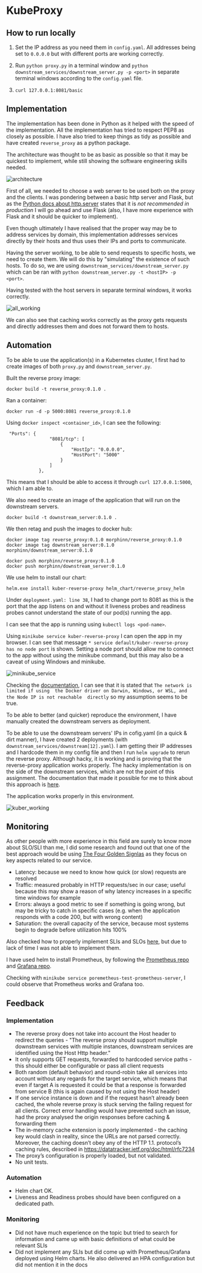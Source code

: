 # KubeProxy

## How to run locally

1. Set the IP address as you need them in `config.yaml`.  All addresses
being set to `0.0.0.0` but with different ports are working correctly.

2. Run `python proxy.py` in a terminal window and 
`python downstream_services/downstream_server.py -p <port>` in separate
terminal windows according to the `config.yaml` file.

3. `curl 127.0.0.1:8081/basic`

## Implementation

The implementation has been done in Python as it helped with the
speed of the implementation. All the implementation has tried
to respect PEP8 as closely as possible. I have also tried to
keep things as tidy as possible and have created `reverse_proxy`
as a python package.

The architecture was thought to be as basic as possible so that it
may be quickest to implement, while still showing the software
engineering skills needed.

![architecture](https://i.imgur.com/ZMvAd0P.jpg)

First of all, we needed to choose a web server to be used both on the 
proxy and the clients. I was pondering between a basic http 
server and Flask, but as the [Python docs about http.server](https://docs.python.org/3/library/http.server.html)
states that it is *not recommended in production* I will go ahead and use
Flask (also, I have more experience with Flask and it should be quicker
to implement).

Even though ultimately I have realised that the proper way may be
to address services by domain, this implementation addresses services
directly by their hosts and thus uses their IPs and ports to communicate.

Having the server working, to be able to send requests to specific 
hosts, we need to create them. We will do this by "simulating" the
existence of such hosts. To do so, we are using 
`downstream_services/downstream_server.py`  which can be ran with
`python downstream_server.py -t <hostIP> -p <port>`.

Having tested with the host servers in separate terminal 
windows, it works correctly.

![all_working](https://i.imgur.com/4OmijLA.png)

We can also see that caching works correctly as the proxy gets requests and directly
addresses them and does not forward them to hosts.

## Automation

To be able to use the application(s) in a Kubernetes cluster, I
first had to create images of both `proxy.py` and `downstream_server.py`.

Built the reverse proxy image:

`docker build -t reverse_proxy:0.1.0 .`

Ran a container:

`docker run -d -p 5000:8081 reverse_proxy:0.1.0`

Using `docker inspect <container_id>`, I can see
the following:
```
 "Ports": {
                "8081/tcp": [
                    {
                        "HostIp": "0.0.0.0",
                        "HostPort": "5000"
                    }
                ]
            },
```
This means that I should be able to access it through
`curl 127.0.0.1:5000`, which I am able to.

We also need to create an image of the application
that will run on the downstream servers.

`docker build -t downstream_server:0.1.0 .`

We then retag and push the images to docker hub:

```
docker image tag reverse_proxy:0.1.0 morphinn/reverse_proxy:0.1.0
docker image tag downstream_server:0.1.0 morphinn/downstream_server:0.1.0
```

```
docker push morphinn/reverse_proxy:0.1.0
docker push morphinn/downstream_server:0.1.0
```

We use helm to install our chart:

`helm.exe install kuber-reverse-proxy helm_chart/reverse_proxy_helm`

Under `deployment.yaml: line 38`, I had to change port to 8081 as this
is the port that the app listens on and without it liveness probes and
readiness probes cannot understand the state of our pod(s) running the app.

I can see that the app is running using `kubectl logs <pod-name>`.

Using `minikube service kuber-reverse-proxy` I can open
the app in my browser. I can see that message 
`* service default/kuber-reverse-proxy has no node port` is
shown. Setting a node port should allow me to connect
to the app without using the minikube command, but this
may also be a caveat of using Windows and minikube.

![minikube_service](https://i.imgur.com/HDzKyXs.png)

Checking the [documentation](https://minikube.sigs.k8s.io/docs/handbook/accessing/), 
I can see that it is stated that `The network is limited if using 
the Docker driver on Darwin, Windows, or WSL, and the Node IP is not reachable 
directly` so my assumption seems to be true.

To be able to better (and quicker) reproduce the environment, 
I have manually created the downstream servers as deployment.

To be able to use the downstream servers' IPs in cofig.yaml
(in a quick & dirt manner), 
I have created 2 deployments (with `downstream_services/downstream[12].yaml`).
I am getting their IP addresses and I hardcode them in my config file
and then I run `helm upgrade` to rerun the reverse proxy.
Although hacky, it is working and is proving that the reverse-proxy
application works properly. The hacky implementation is on the side
of the downstream services, which are not the point of this
assignment. The documentation that made it possible for me to
think about this approach is [here](https://dev.to/narasimha1997/communication-between-microservices-in-a-kubernetes-cluster-1n41).


The application works properly in this environment.

![kuber_working](https://i.imgur.com/fAkUHPP.png)

## Monitoring

As other people with more experience in this field are surely 
to know more about SLO/SLI than me, I did some research and found 
out that one of the best approach would be using 
[The Four Golden Signlas](https://sre.google/sre-book/monitoring-distributed-systems/#xref_monitoring_golden-signals)
as they focus on key aspects related to our service.

- Latency: because we need to know how quick (or slow) requests are resolved 
- Traffic: measured probably in HTTP requests/sec in our case; useful
because this may show a reason of why latency increases in a specific
time windows for example
- Errors: always a good metric to see if something is going wrong, but may
be tricky to catch in specific cases (e.g. when the application responds with a code 200,
but with wrong content)
- Saturation: the overall capacity of the service, because most systems begin to degrade before utilization hits 100%

Also checked how to properly implement SLIs and SLOs 
[here](https://docs.bitnami.com/tutorials/implementing-slos-using-prometheus), but
due to lack of time I was not able to implement them.

I have used helm to install Prometheus, by following the
[Prometheus repo](https://github.com/prometheus-community/helm-charts/tree/main/charts/prometheus)
and [Grafana repo](https://github.com/grafana/helm-charts).

Checking with `minikube service poremetheus-test-prometheus-server`, 
I could observe that Prometheus works and Grafana too.

## Feedback

### Implementation 

- The reverse proxy does not take into account the Host header to redirect the queries - "The reverse proxy should support multiple downstream services with multiple instances, downstream services are identified using the Host Http header."
- It only supports GET requests, forwarded to hardcoded service paths - this should either be configurable or pass all client requests
- Both random (default behavior) and round-robin take all services into account without any regards for the target service, which means that even if target A is requested it could be that a response is forwarded from service B (this is again caused by not using the Host header)
- If one service instance is down and if the request hasn’t already been cached, the whole reverse proxy is stuck serving the failing request for all clients. Correct error handling would have prevented such an issue, had the proxy analysed the origin responses before caching & forwarding them
- The in-memory cache extension is poorly implemented - the caching key would clash in reality, since the URLs are not parsed correctly. Moreover, the caching doesn’t obey any of the HTTP 1.1. protocol’s caching rules, described in https://datatracker.ietf.org/doc/html/rfc7234
- The proxy’s configuration is properly loaded, but not validated.
- No unit tests.
  
### Automation

- Helm chart OK.
- Liveness and Readiness probes should have been configured on a dedicated path.

### Monitoring

- Did not have much experience on the topic but tried to search for information and came up with basic definitions of what could be relevant SLIs
- Did not implement any SLIs but did come up with Prometheus/Grafana deployed using Helm charts. He also delivered an HPA configuration but did not mention it in the docs